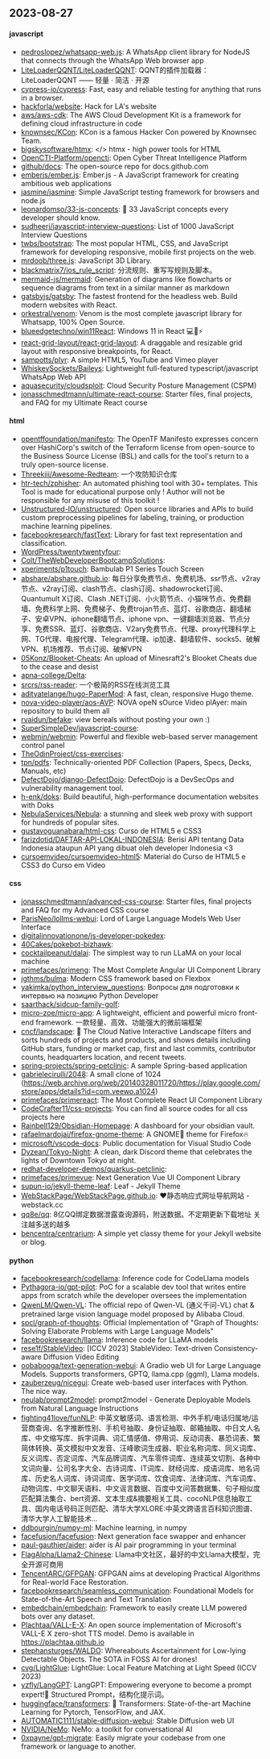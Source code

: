## 2023-08-27

#### javascript
* [pedroslopez/whatsapp-web.js](https://github.com/pedroslopez/whatsapp-web.js): A WhatsApp client library for NodeJS that connects through the WhatsApp Web browser app
* [LiteLoaderQQNT/LiteLoaderQQNT](https://github.com/LiteLoaderQQNT/LiteLoaderQQNT): QQNT的插件加载器：LiteLoaderQQNT —— 轻量 · 简洁 · 开源
* [cypress-io/cypress](https://github.com/cypress-io/cypress): Fast, easy and reliable testing for anything that runs in a browser.
* [hackforla/website](https://github.com/hackforla/website): Hack for LA's website
* [aws/aws-cdk](https://github.com/aws/aws-cdk): The AWS Cloud Development Kit is a framework for defining cloud infrastructure in code
* [knownsec/KCon](https://github.com/knownsec/KCon): KCon is a famous Hacker Con powered by Knownsec Team.
* [bigskysoftware/htmx](https://github.com/bigskysoftware/htmx): </> htmx - high power tools for HTML
* [OpenCTI-Platform/opencti](https://github.com/OpenCTI-Platform/opencti): Open Cyber Threat Intelligence Platform
* [github/docs](https://github.com/github/docs): The open-source repo for docs.github.com
* [emberjs/ember.js](https://github.com/emberjs/ember.js): Ember.js - A JavaScript framework for creating ambitious web applications
* [jasmine/jasmine](https://github.com/jasmine/jasmine): Simple JavaScript testing framework for browsers and node.js
* [leonardomso/33-js-concepts](https://github.com/leonardomso/33-js-concepts): 📜 33 JavaScript concepts every developer should know.
* [sudheerj/javascript-interview-questions](https://github.com/sudheerj/javascript-interview-questions): List of 1000 JavaScript Interview Questions
* [twbs/bootstrap](https://github.com/twbs/bootstrap): The most popular HTML, CSS, and JavaScript framework for developing responsive, mobile first projects on the web.
* [mrdoob/three.js](https://github.com/mrdoob/three.js): JavaScript 3D Library.
* [blackmatrix7/ios_rule_script](https://github.com/blackmatrix7/ios_rule_script): 分流规则、重写写规则及脚本。
* [mermaid-js/mermaid](https://github.com/mermaid-js/mermaid): Generation of diagrams like flowcharts or sequence diagrams from text in a similar manner as markdown
* [gatsbyjs/gatsby](https://github.com/gatsbyjs/gatsby): The fastest frontend for the headless web. Build modern websites with React.
* [orkestral/venom](https://github.com/orkestral/venom): Venom is the most complete javascript library for Whatsapp, 100% Open Source.
* [blueedgetechno/win11React](https://github.com/blueedgetechno/win11React): Windows 11 in React 💻🌈⚡
* [react-grid-layout/react-grid-layout](https://github.com/react-grid-layout/react-grid-layout): A draggable and resizable grid layout with responsive breakpoints, for React.
* [sampotts/plyr](https://github.com/sampotts/plyr): A simple HTML5, YouTube and Vimeo player
* [WhiskeySockets/Baileys](https://github.com/WhiskeySockets/Baileys): Lightweight full-featured typescript/javascript WhatsApp Web API
* [aquasecurity/cloudsploit](https://github.com/aquasecurity/cloudsploit): Cloud Security Posture Management (CSPM)
* [jonasschmedtmann/ultimate-react-course](https://github.com/jonasschmedtmann/ultimate-react-course): Starter files, final projects, and FAQ for my Ultimate React course

#### html
* [opentffoundation/manifesto](https://github.com/opentffoundation/manifesto): The OpenTF Manifesto expresses concern over HashiCorp's switch of the Terraform license from open-source to the Business Source License (BSL) and calls for the tool's return to a truly open-source license.
* [Threekiii/Awesome-Redteam](https://github.com/Threekiii/Awesome-Redteam): 一个攻防知识仓库
* [htr-tech/zphisher](https://github.com/htr-tech/zphisher): An automated phishing tool with 30+ templates. This Tool is made for educational purpose only ! Author will not be responsible for any misuse of this toolkit !
* [Unstructured-IO/unstructured](https://github.com/Unstructured-IO/unstructured): Open source libraries and APIs to build custom preprocessing pipelines for labeling, training, or production machine learning pipelines.
* [facebookresearch/fastText](https://github.com/facebookresearch/fastText): Library for fast text representation and classification.
* [WordPress/twentytwentyfour](https://github.com/WordPress/twentytwentyfour): 
* [Colt/TheWebDeveloperBootcampSolutions](https://github.com/Colt/TheWebDeveloperBootcampSolutions): 
* [xperiments/p1touch](https://github.com/xperiments/p1touch): Bambulab P1 Series Touch Screen
* [abshare/abshare.github.io](https://github.com/abshare/abshare.github.io): 每日分享免费节点、免费机场、ssr节点、v2ray节点、v2ray订阅、clash节点、clash订阅、shadowrocket订阅、Quantumult X订阅、Clash .NET订阅、小火箭节点、小猫咪节点、免费翻墙、免费科学上网、免费梯子、免费trojan节点、蓝灯、谷歌商店、翻墙梯子、安卓VPN、iphone翻墙节点、iphone vpn、一键翻墙浏览器、节点分享、免费SSR、蓝灯、谷歌商店、V2ary免费节点、代理、proxy代理科学上网、TG代理、电报代理、Telegram代理、ip加速、翻墙软件、socks5、破解VPN、机场推荐、节点订阅、破解VPN
* [05Konz/Blooket-Cheats](https://github.com/05Konz/Blooket-Cheats): An upload of Minesraft2's Blooket Cheats due to the cease and desist
* [apna-college/Delta](https://github.com/apna-college/Delta): 
* [srcrs/rss-reader](https://github.com/srcrs/rss-reader): 一个极简的RSS在线浏览工具
* [adityatelange/hugo-PaperMod](https://github.com/adityatelange/hugo-PaperMod): A fast, clean, responsive Hugo theme.
* [nova-video-player/aos-AVP](https://github.com/nova-video-player/aos-AVP): NOVA opeN sOurce Video plAyer: main repository to build them all
* [rvaidun/befake](https://github.com/rvaidun/befake): view bereals without posting your own :)
* [SuperSimpleDev/javascript-course](https://github.com/SuperSimpleDev/javascript-course): 
* [webmin/webmin](https://github.com/webmin/webmin): Powerful and flexible web-based server management control panel
* [TheOdinProject/css-exercises](https://github.com/TheOdinProject/css-exercises): 
* [tpn/pdfs](https://github.com/tpn/pdfs): Technically-oriented PDF Collection (Papers, Specs, Decks, Manuals, etc)
* [DefectDojo/django-DefectDojo](https://github.com/DefectDojo/django-DefectDojo): DefectDojo is a DevSecOps and vulnerability management tool.
* [h-enk/doks](https://github.com/h-enk/doks): Build beautiful, high-performance documentation websites with Doks
* [NebulaServices/Nebula](https://github.com/NebulaServices/Nebula): a stunning and sleek web proxy with support for hundreds of popular sites.
* [gustavoguanabara/html-css](https://github.com/gustavoguanabara/html-css): Curso de HTML5 e CSS3
* [farizdotid/DAFTAR-API-LOKAL-INDONESIA](https://github.com/farizdotid/DAFTAR-API-LOKAL-INDONESIA): Berisi API tentang Data Indonesia ataupun API yang dibuat oleh developer Indonesia <3
* [cursoemvideo/cursoemvideo-html5](https://github.com/cursoemvideo/cursoemvideo-html5): Material do Curso de HTML5 e CSS3 do Curso em Vídeo

#### css
* [jonasschmedtmann/advanced-css-course](https://github.com/jonasschmedtmann/advanced-css-course): Starter files, final projects and FAQ for my Advanced CSS course
* [ParisNeo/lollms-webui](https://github.com/ParisNeo/lollms-webui): Lord of Large Language Models Web User Interface
* [digitalinnovationone/js-developer-pokedex](https://github.com/digitalinnovationone/js-developer-pokedex): 
* [40Cakes/pokebot-bizhawk](https://github.com/40Cakes/pokebot-bizhawk): 
* [cocktailpeanut/dalai](https://github.com/cocktailpeanut/dalai): The simplest way to run LLaMA on your local machine
* [primefaces/primeng](https://github.com/primefaces/primeng): The Most Complete Angular UI Component Library
* [jgthms/bulma](https://github.com/jgthms/bulma): Modern CSS framework based on Flexbox
* [yakimka/python_interview_questions](https://github.com/yakimka/python_interview_questions): Вопросы для подготовки к интервью на позицию Python Developer
* [saarthack/sidcup-family-golf](https://github.com/saarthack/sidcup-family-golf): 
* [micro-zoe/micro-app](https://github.com/micro-zoe/micro-app): A lightweight, efficient and powerful micro front-end framework. 一款轻量、高效、功能强大的微前端框架
* [cncf/landscape](https://github.com/cncf/landscape): 🌄 The Cloud Native Interactive Landscape filters and sorts hundreds of projects and products, and shows details including GitHub stars, funding or market cap, first and last commits, contributor counts, headquarters location, and recent tweets.
* [spring-projects/spring-petclinic](https://github.com/spring-projects/spring-petclinic): A sample Spring-based application
* [gabrielecirulli/2048](https://github.com/gabrielecirulli/2048): A small clone of 1024 (https://web.archive.org/web/20140328011720/https://play.google.com/store/apps/details?id=com.veewo.a1024)
* [primefaces/primereact](https://github.com/primefaces/primereact): The Most Complete React UI Component Library
* [CodeCrafter11/css-projects](https://github.com/CodeCrafter11/css-projects): You can find all source codes for all css projects here
* [Rainbell129/Obsidian-Homepage](https://github.com/Rainbell129/Obsidian-Homepage): A dashboard for your obsidian vault.
* [rafaelmardojai/firefox-gnome-theme](https://github.com/rafaelmardojai/firefox-gnome-theme): A GNOME👣 theme for Firefox🔥
* [microsoft/vscode-docs](https://github.com/microsoft/vscode-docs): Public documentation for Visual Studio Code
* [Dyzean/Tokyo-Night](https://github.com/Dyzean/Tokyo-Night): A clean, dark Discord theme that celebrates the lights of Downtown Tokyo at night.
* [redhat-developer-demos/quarkus-petclinic](https://github.com/redhat-developer-demos/quarkus-petclinic): 
* [primefaces/primevue](https://github.com/primefaces/primevue): Next Generation Vue UI Component Library
* [supun-io/jekyll-theme-leaf](https://github.com/supun-io/jekyll-theme-leaf): Leaf - Jekyll Theme
* [WebStackPage/WebStackPage.github.io](https://github.com/WebStackPage/WebStackPage.github.io): ❤️静态响应式网址导航网站 - webstack.cc
* [qq8e/qq](https://github.com/qq8e/qq): 8亿QQ绑定数据泄露查询源码，附送数据。不定期更新下载地址 关注越多送的越多
* [bencentra/centrarium](https://github.com/bencentra/centrarium): A simple yet classy theme for your Jekyll website or blog.

#### python
* [facebookresearch/codellama](https://github.com/facebookresearch/codellama): Inference code for CodeLlama models
* [Pythagora-io/gpt-pilot](https://github.com/Pythagora-io/gpt-pilot): PoC for a scalable dev tool that writes entire apps from scratch while the developer oversees the implementation
* [QwenLM/Qwen-VL](https://github.com/QwenLM/Qwen-VL): The official repo of Qwen-VL (通义千问-VL) chat & pretrained large vision language model proposed by Alibaba Cloud.
* [spcl/graph-of-thoughts](https://github.com/spcl/graph-of-thoughts): Official Implementation of "Graph of Thoughts: Solving Elaborate Problems with Large Language Models"
* [facebookresearch/llama](https://github.com/facebookresearch/llama): Inference code for LLaMA models
* [rese1f/StableVideo](https://github.com/rese1f/StableVideo): [ICCV 2023] StableVideo: Text-driven Consistency-aware Diffusion Video Editing
* [oobabooga/text-generation-webui](https://github.com/oobabooga/text-generation-webui): A Gradio web UI for Large Language Models. Supports transformers, GPTQ, llama.cpp (ggml), Llama models.
* [zauberzeug/nicegui](https://github.com/zauberzeug/nicegui): Create web-based user interfaces with Python. The nice way.
* [neulab/prompt2model](https://github.com/neulab/prompt2model): prompt2model - Generate Deployable Models from Natural Language Instructions
* [fighting41love/funNLP](https://github.com/fighting41love/funNLP): 中英文敏感词、语言检测、中外手机/电话归属地/运营商查询、名字推断性别、手机号抽取、身份证抽取、邮箱抽取、中日文人名库、中文缩写库、拆字词典、词汇情感值、停用词、反动词表、暴恐词表、繁简体转换、英文模拟中文发音、汪峰歌词生成器、职业名称词库、同义词库、反义词库、否定词库、汽车品牌词库、汽车零件词库、连续英文切割、各种中文词向量、公司名字大全、古诗词库、IT词库、财经词库、成语词库、地名词库、历史名人词库、诗词词库、医学词库、饮食词库、法律词库、汽车词库、动物词库、中文聊天语料、中文谣言数据、百度中文问答数据集、句子相似度匹配算法集合、bert资源、文本生成&摘要相关工具、cocoNLP信息抽取工具、国内电话号码正则匹配、清华大学XLORE:中英文跨语言百科知识图谱、清华大学人工智能技术…
* [ddbourgin/numpy-ml](https://github.com/ddbourgin/numpy-ml): Machine learning, in numpy
* [facefusion/facefusion](https://github.com/facefusion/facefusion): Next generation face swapper and enhancer
* [paul-gauthier/aider](https://github.com/paul-gauthier/aider): aider is AI pair programming in your terminal
* [FlagAlpha/Llama2-Chinese](https://github.com/FlagAlpha/Llama2-Chinese): Llama中文社区，最好的中文Llama大模型，完全开源可商用
* [TencentARC/GFPGAN](https://github.com/TencentARC/GFPGAN): GFPGAN aims at developing Practical Algorithms for Real-world Face Restoration.
* [facebookresearch/seamless_communication](https://github.com/facebookresearch/seamless_communication): Foundational Models for State-of-the-Art Speech and Text Translation
* [embedchain/embedchain](https://github.com/embedchain/embedchain): Framework to easily create LLM powered bots over any dataset.
* [Plachtaa/VALL-E-X](https://github.com/Plachtaa/VALL-E-X): An open source implementation of Microsoft's VALL-E X zero-shot TTS model. Demo is available in https://plachtaa.github.io
* [stephansturges/WALDO](https://github.com/stephansturges/WALDO): Whereabouts Ascertainment for Low-lying Detectable Objects. The SOTA in FOSS AI for drones!
* [cvg/LightGlue](https://github.com/cvg/LightGlue): LightGlue: Local Feature Matching at Light Speed (ICCV 2023)
* [yzfly/LangGPT](https://github.com/yzfly/LangGPT): LangGPT: Empowering everyone to become a prompt expert!🚀 Structured Prompt，结构化提示词。
* [huggingface/transformers](https://github.com/huggingface/transformers): 🤗 Transformers: State-of-the-art Machine Learning for Pytorch, TensorFlow, and JAX.
* [AUTOMATIC1111/stable-diffusion-webui](https://github.com/AUTOMATIC1111/stable-diffusion-webui): Stable Diffusion web UI
* [NVIDIA/NeMo](https://github.com/NVIDIA/NeMo): NeMo: a toolkit for conversational AI
* [0xpayne/gpt-migrate](https://github.com/0xpayne/gpt-migrate): Easily migrate your codebase from one framework or language to another.
